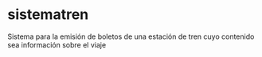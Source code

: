 # sistematren
Sistema para la emisión de boletos de una estación de tren cuyo contenido sea información sobre el viaje
